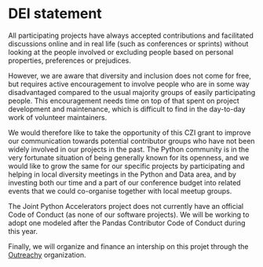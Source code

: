 # DEI statement

All participating projects have always accepted contributions and facilitated
discussions online and in real life (such as conferences or sprints) without
looking at the people involved or excluding people based on personal
properties, preferences or prejudices.

However, we are aware that diversity and inclusion does not come for free, but
requires active encouragement to involve people who are in some way
disadvantaged compared to the usual majority groups of easily participating
people. This encouragement needs time on top of that spent on project
development and maintenance, which is difficult to find in the day-to-day work
of volunteer maintainers.

We would therefore like to take the opportunity of this CZI grant to improve
our communication towards potential contributor groups who have not been widely
involved in our projects in the past. The Python community is in the very
fortunate situation of being generally known for its openness, and we would
like to grow the same for our specific projects by participating and helping in
local diversity meetings in the Python and Data area, and by investing both our
time and a part of our conference budget into related events that we could
co-organise together with local meetup groups.

The Joint Python Accelerators project does not currently have an official Code
of Conduct (as none of our software projects). We will be working to adopt one
modeled after the Pandas Contributor Code of Conduct during this year.

Finally, we will organize and finance an intership on this projet through the
[Outreachy](https://www.outreachy.org) organization.
